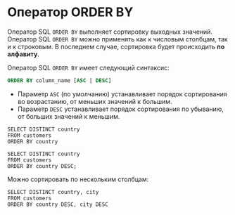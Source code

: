 # Оператор ORDER BY

Оператор SQL `ORDER BY` выполняет сортировку выходных значений. 
Оператор SQL `ORDER BY` можно применять как к числовым столбцам, так и к строковым. 
В последнем случае, сортировка будет происходить **по алфавиту**.

Оператор SQL `ORDER BY` имеет следующий синтаксис:
```sql
ORDER BY column_name [ASC | DESC]
```

- Параметр `ASC` (по умолчанию) устанавливает порядок сортирования во возрастанию, от меньших значений к большим.
- Параметр `DESC` устанавливает порядок сортирования по убыванию, от больших значений к меньшим.

```postgresql
SELECT DISTINCT country
FROM customers
ORDER BY country
```

```postgresql
SELECT DISTINCT country
FROM customers
ORDER BY country DESC;
```

Можно сортировать по нескольким столбцам:
```postgresql
SELECT DISTINCT country, city
FROM customers
ORDER BY country DESC, city DESC
```
